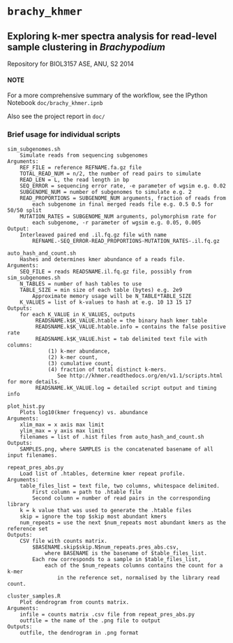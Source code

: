 # `brachy_khmer`
## Exploring k-mer spectra analysis for read-level sample clustering in *Brachypodium*

Repository for BIOL3157 ASE, ANU, S2 2014

#### NOTE
For a more comprehensive summary of the workflow, see the IPython Notebook `doc/brachy_khmer.ipnb`

Also see the project report in `doc/`

### Brief usage for individual scripts

    sim_subgenomes.sh   
        Simulate reads from sequencing subgenomes 
    Arguments:
        REF_FILE = reference REFNAME.fa.gz file
        TOTAL_READ_NUM = n/2, the number of read pairs to simulate
        READ_LEN = L, the read length in bp
        SEQ_ERROR = sequencing error rate, -e parameter of wgsim e.g. 0.02
        SUBGENOME_NUM = number of subgenomes to simulate e.g. 2
        READ_PROPORTIONS = SUBGENOME_NUM arguments, fraction of reads from 
            each subgenome in final merged reads file e.g. 0.5 0.5 for 50/50 split
        MUTATION_RATES = SUBGENOME_NUM arguments, polymorphism rate for 
            each subgenome, -r parameter of wgsim e.g. 0.05, 0.005
    Output:
        Interleaved paired end .il.fq.gz file with name 
            REFNAME.-SEQ_ERROR-READ_PROPORTIONS-MUTATION_RATES-.il.fq.gz
    
    auto_hash_and_count.sh 
        Hashes and determines kmer abundance of a reads file. 
    Arguments:
        SEQ_FILE = reads READSNAME.il.fq.gz file, possibly from sim_subgenomes.sh 
        N_TABLES = number of hash tables to use
        TABLE_SIZE = min size of each table (bytes) e.g. 2e9
            Approximate memory usage will be N_TABLE*TABLE_SIZE
        K_VALUES = list of k-values to hash at e.g. 10 13 15 17
    Outputs:
        for each K_VALUE in K_VALUES, outputs
             READSNAME.k$K_VALUE.htable = the binary hash kmer table
             READSNAME.k$K_VALUE.htable.info = contains the false positive rate
             READSNAME.k$K_VALUE.hist = tab delimited text file with columns:
                 (1) k-mer abundance, 
                 (2) k-mer count, 
                 (3) cumulative count, 
                 (4) fraction of total distinct k-mers. 
                    See http://khmer.readthedocs.org/en/v1.1/scripts.html for more details.                
             READSNAME.kK_VALUE.log = detailed script output and timing info
    
    plot_hist.py 
        Plots log10(kmer frequency) vs. abundance
    Arguments:
        xlim_max = x axis max limit
        ylim_max = y axis max limit
        filenames = list of .hist files from auto_hash_and_count.sh 
    Outputs:
        SAMPLES.png, where SAMPLES is the concatenated basename of all input filenames.
    
    repeat_pres_abs.py 
        Load list of .htables, determine kmer repeat profile.
    Arguments:
        table_files_list = text file, two columns, whitespace delimited.
            First column = path to .htable file
            Second column = number of read pairs in the corresponding library            
        k = k value that was used to generate the .htable files
        skip = ignore the top $skip most abundant kmers
        num_repeats = use the next $num_repeats most abundant kmers as the reference set
    Outputs:
        CSV file with counts matrix.        
            $BASENAME.skip$skip.N$num_repeats.pres_abs.csv, 
                where BASENAME is the basename of $table_files_list.
            Each row corresponds to a sample in $table_files_list, 
                each of the $num_repeats columns contains the count for a k-mer 
                    in the reference set, normalised by the library read count.

    cluster_samples.R
        Plot dendrogram from counts matrix.
    Arguments:
        infile = counts matrix .csv file from repeat_pres_abs.py 
        outfile = the name of the .png file to output
    Outputs:
        outfile, the dendrogram in .png format
        
    

